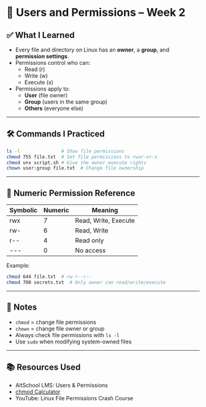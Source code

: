 # 🔐 Users and Permissions – Week 2

## ✅ What I Learned
- Every file and directory on Linux has an **owner**, a **group**, and **permission settings**.
- Permissions control who can:
  - Read (r)
  - Write (w)
  - Execute (x)
- Permissions apply to:
  - **User** (file owner)
  - **Group** (users in the same group)
  - **Others** (everyone else)

---

## 🛠️ Commands I Practiced

```bash
ls -l               # Show file permissions
chmod 755 file.txt  # Set file permissions to rwxr-xr-x
chmod u+x script.sh # Give the owner execute rights
chown user:group file.txt  # Change file ownership
```

---

## 🔢 Numeric Permission Reference

| Symbolic | Numeric | Meaning     |
|----------|---------|-------------|
| rwx      | 7       | Read, Write, Execute |
| rw-      | 6       | Read, Write |
| r--      | 4       | Read only   |
| ---      | 0       | No access   |

Example:
```bash
chmod 644 file.txt  # rw-r--r--
chmod 700 secrets.txt  # Only owner can read/write/execute
```

---

## 🧠 Notes

- `chmod` = change file permissions
- `chown` = change file owner or group
- Always check file permissions with `ls -l`
- Use `sudo` when modifying system-owned files

---

## 📚 Resources Used

- AltSchool LMS: Users & Permissions
- [chmod Calculator](https://chmod-calculator.com)
- YouTube: Linux File Permissions Crash Course
